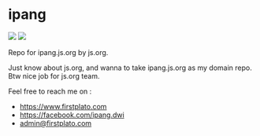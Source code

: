 # ipang

<img src="https://img.shields.io/github/license/ipang-dwi/xdesktop.svg" /> <img src="https://img.shields.io/badge/lab-firstplato.com-red.svg" /> 

Repo for ipang.js.org by js.org.

Just know about js.org, and wanna to take ipang.js.org as my domain repo. Btw nice job for js.org team.

Feel free to reach me on :
- https://www.firstplato.com
- https://facebook.com/ipang.dwi
- admin@firstplato.com
